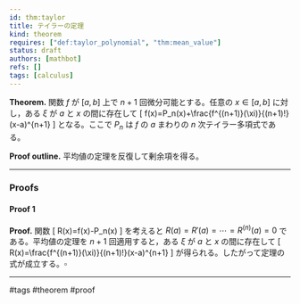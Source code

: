 ```yaml
---
id: thm:taylor
title: テイラーの定理
kind: theorem
requires: ["def:taylor_polynomial", "thm:mean_value"]
status: draft
authors: [mathbot]
refs: []
tags: [calculus]
---
```


**Theorem.** 関数 $f$ が $[a,b]$ 上で $n+1$ 回微分可能とする。任意の $x\in[a,b]$ に対し，ある $\xi$ が $a$ と $x$ の間に存在して
\[
f(x)=P_n(x)+\frac{f^{(n+1)}(\xi)}{(n+1)!}(x-a)^{n+1}
\]
となる。ここで $P_n$ は $f$ の $a$ まわりの $n$ 次テイラー多項式である。

**Proof outline.** 平均値の定理を反復して剰余項を得る。

---

### Proofs

#### Proof 1
**Proof.** 関数
\[
R(x)=f(x)-P_n(x)
\]
を考えると $R(a)=R'(a)=\cdots=R^{(n)}(a)=0$ である。平均値の定理を $n+1$ 回適用すると，ある $\xi$ が $a$ と $x$ の間に存在して
\[
R(x)=\frac{f^{(n+1)}(\xi)}{(n+1)!}(x-a)^{n+1}
\]
が得られる。したがって定理の式が成立する。$\square$

---

#tags #theorem #proof

